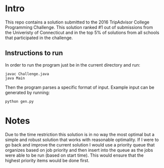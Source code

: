 # Intro
This repo contains a solution submitted to the 2016 TripAdvisor College Programming Challenge. This solution ranked #1 out of submissions from the Univeristy of Connecticut and in the top 5% of solutions from all schools that participated in the challenge.

## Instructions to run
In order to run the program just be in the current directory and run:
```
javac Challenge.java
java Main
```

Then the program parses a specific format of input. Example input can be generated by running:
```
python gen.py
```

# Notes
Due to the time restriction this solution is in no way the most optimal but a simple and robust solution that works with reasonable optimality. If I were to go back and improve the current solution I would use a priority queue that organizes based on job priority and then insert into the queue as the jobs were able to be run (based on start time). This would ensure that the highest priority items would be done first.
